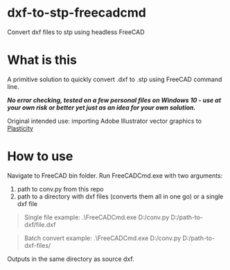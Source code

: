 # dxf-to-stp-freecadcmd
Convert dxf files to stp using headless FreeCAD

# What is this
A primitive solution to quickly convert .dxf to .stp using FreeCAD command line.

***No error checking, tested on a few personal files on Windows 10 - use at your own risk or better yet just as an idea for your own solution.***

Original intended use: importing Adobe Illustrator vector graphics to [Plasticity](https://www.plasticity.xyz/)

# How to use
Navigate to FreeCAD bin folder.
Run FreeCADCmd.exe with two arguments:
1) path to conv.py from this repo
2) path to a directory with dxf files (converts them all in one go) or a single dxf file

> Single file example: .\FreeCADCmd.exe D:/conv.py D:/path-to-dxf/file.dxf

> Batch convert example: .\FreeCADCmd.exe D:/conv.py D:/path-to-dxf-files/

Outputs in the same directory as source dxf.
